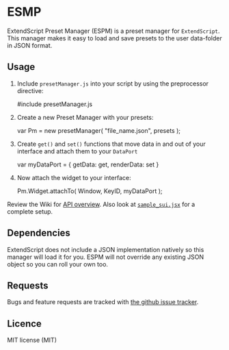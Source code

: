 ESMP  
====
ExtendScript Preset Manager (ESPM) is a preset manager for `ExtendScript`. This manager makes it easy to load and save presets to the user data-folder in JSON format.


Usage
-----

1. Include `presetManager.js` into your script by using the preprocessor directive:
    
    #include presetManager.js

2. Create a new Preset Manager with your presets:

    var Pm = new presetManager( "file_name.json", presets );

3. Create `get()` and `set()` functions that move data in and out of your interface and attach them to your `DataPort`

    var myDataPort = { getData: get, renderData: set }

4. Now attach the widget to your interface:

    Pm.Widget.attachTo( Window, KeyID, myDataPort );

Review the Wiki for [API overview](https://github.com/GitBruno/ESPM/wiki/API). Also look at [`sample_sui.jsx`](https://github.com/GitBruno/ESPM/blob/master/sample_sui.jsx) for a complete setup.


Dependencies
------------
ExtendScript does not include a JSON implementation natively so this manager will load it for you. 
ESPM will not override any existing JSON object so you can roll your own too.


Requests
--------

Bugs and feature requests are tracked with [the github issue tracker](https://github.com/GitBruno/ESPM/issues).  


Licence
---------
MIT license (MIT)
